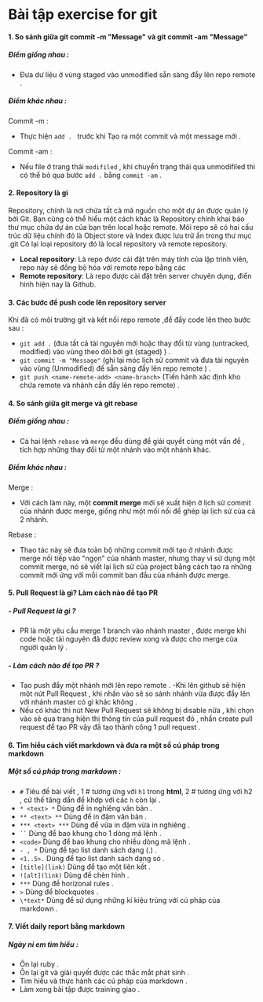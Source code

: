 # Bài tập exercise for git 

#### 1. So sánh giữa git commit -m "Message" và git commit -am "Message"
##### Điểm giống nhau :
- Đưa dư liệu ở vùng staged vào unmodified sẵn sàng đẩy lên repo remote .
##### Điểm khác nhau :
Commit -m :
- Thực hiện `add . ` trước khi Tạo ra một commit và một message mới .

Commit -am :
- Nếu file ở trang thái `modifiled` , khi chuyển trạng thái qua unmodifiled thì có thể bỏ qua bước `add .` bằng `commit -am` .
#### 2. Repository là gì 
Repository, chính là nơi chứa tất cả mã nguồn cho một dự án được quản lý bởi Git. Bạn cũng có thể hiểu một cách khác là Repository chính khai báo thư mục chứa dự án của bạn trên local hoặc remote. Môi repo sẽ có hai cấu trúc dữ liệu chính đó là Object store và Index được lưu trữ ẩn trong thư mục .git
Có lại loại repository đó là local repository và remote repository.
- **Local repository**: Là repo được cài đặt trên máy tính của lập trình viên, repo này sẽ đồng bộ hóa với remote repo bằng các 
- **Remote repository**: Là repo được cài đặt trên server chuyên dụng, điển hình hiện nay là Github.
#### 3. Các bước để push code lên repository server
Khi đã có môi trường git và kết nối repo remote ,để đẩy code lên theo bước sau :
- `git add .` (đưa tất cả tài nguyên mới hoặc thay đổi từ vùng (untracked, modified) vào vùng theo dõi bởi git (staged) ) .
- `git commit -m "Message"` (ghi lại móc lịch sử commit và đưa tài nguyên vào vùng (Unmodified) để sẵn sàng đẩy lên repo remote ) .
- `git push <name-remote-add> <name-branch>` (Tiến hành xác định kho chứa remote và nhánh cần đẩy lên repo remote) .
#### 4. So sánh giữa git merge và git rebase
##### Điểm giống nhau :
- Cả hai lệnh `rebase` và `merge` đều dùng để giải quyết cùng một vấn đề , tích hợp những thay đổi từ một nhánh vào một nhánh khác.
##### Điểm khác nhau :
Merge :
- Với cách làm này, một **commit merge** mới sẽ xuất hiện ở lịch sử commit của nhánh được merge, giống như một mối nối để ghép lại lịch sử của cả 2 nhánh.

Rebase :
- Thao tác này sẽ đưa toàn bộ những commit mới tạo ở nhánh được merge nối tiếp vào "ngọn" của nhánh master, nhưng thay vì sử dụng một commit merge, nó sẽ viết lại lịch sử của project bằng cách tạo ra những commit mới ứng với mỗi commit ban đầu của nhánh được merge.
#### 5. Pull Request là gì? Làm cách nào để tạo PR
##### - Pull Request là gì ?
- PR là một yêu cầu merge 1 branch vào nhánh master , được merge khi code hoặc tài nguyên đã được review xong và được cho merge của người quản lý .

##### - Làm cách nào để tạo PR ?
- Tạo push đẩy một nhánh mới lên repo remote .
-Khi lên github sẽ hiện một nút Pull Request , khi nhấn vào sẽ so sánh nhánh vừa được đẩy lên với nhánh master có gì khác không .
- Nếu có khác thì nút New Pull Request sẽ không bị disable nữa , khi chọn vào sẽ qua trang hiện thị thông tin của pull request đó , nhấn create pull request để tạo PR vậy đã tạo thành công 1 pull request .
#### 6. Tìm hiểu cách viết markdown và đưa ra một số cú pháp trong markdown
#####  Một số cú pháp trong markdown :
- ` # ` Tiêu đề  bài viết , 1 # tương ứng với `h1` trong **html**, 2 # tương ứng với h2 , cứ thế tăng dần để khớp với các `h` còn lại .
- ` * <text> * ` Dùng để in nghiêng văn bản .
- ` ** <text> ** ` Dùng để in đậm văn bản .
- ` *** <text> *** ` Dùng để vừa in đậm vừa in nghiêng .
- ` `` ` Dùng để bao khung cho 1 dòng mã lệnh .
- ``` <code> ``` Dùng để bao khung cho nhiều dòng mã lệnh .
- ` - , * ` Dùng để tạo list danh sách dạng (.) .
- ` <1..5>. ` Dùng để tạo list danh sách dạng só .
- `[title](link)` Dùng để tạo một liên kết .
- `![alt](link)` Dùng để chèn hình .
- ` *** ` Dùng để  horizonal rules . 
- `>` Dùng để blockquotes .
- `\*text*` Dùng để  sử dụng những kí kiệu trùng với cú pháp của markdown .
#### 7. Viết daily report bằng markdown
##### Ngày ni em tìm hiểu :
- Ôn lại ruby .
- Ôn lại git và giải quyết được các thắc mắt phát sinh .
- Tìm hiểu và thực hành các cú pháp của markdown . 
- Làm xong bài tập được training giao .
